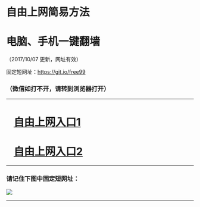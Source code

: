 ﻿# 自由上网简易方法

# 电脑、手机一键翻墙

（2017/10/07 更新，网址有效）

固定短网址：https://git.io/free99

### （微信如打不开，请转到浏览器打开）


***





# &nbsp;&nbsp; <a href="http://ft1326727600.fwq-tz-1001.info/fwqtz01.html?t=100700111353 " target="_blank">自由上网入口1</a>
# &nbsp;&nbsp; <a href="http://ft29308867.fwq-tz-1002.info/fwqtz02.html?t=10070013316 " target="_blank">自由上网入口2</a>
***

### 请记住下图中固定短网址：

<img src="https://s3-us-west-2.amazonaws.com/fwq-1001/yjfq-20170905okok.png" /> 


***

